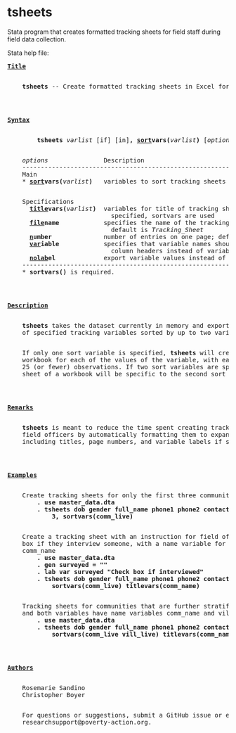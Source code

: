 # tsheets
Stata program that creates formatted tracking sheets for field staff during field data collection.

Stata help file: 
      
<pre>
<b><u>Title</u></b>
<p>
    <b>tsheets</b> -- Create formatted tracking sheets in Excel for field staff.
<p>
<p>
<a name="syntax"></a><b><u>Syntax</u></b>
<p>
        <b>tsheets</b> <i>varlist</i> [if] [in]<b>,</b> <b><u>sort</u></b><b>vars(</b><i>varlist</i><b>)</b> [<i>options</i>]
<p>
    <i>options</i>               Description
    -------------------------------------------------------------------------
    Main
    * <b><u>sort</u></b><b>vars(</b><i>varlist</i><b>)</b>   variables to sort tracking sheets
<p>
    Specifications
      <b><u>title</u></b><b>vars(</b><i>varlist</i><b>)</b>  variables for title of tracking sheets; if not
                            specified, sortvars are used
      <b><u>file</u></b><b>name</b>            specifies the name of the tracking sheets file;
                            default is <i>Tracking_Sheet</i>
      <b><u>n</u></b><b>umber</b>              number of entries on one page; default is 25
      <b><u>var</u></b><b>iable</b>            specifies that variable names should be used as
                            column headers instead of variable labels
      <b><u>nolab</u></b><b>el</b>             export variable values instead of value labels
    -------------------------------------------------------------------------
    * <b>sortvars()</b> is required.
<p>
<p>
<b><u>Description</u></b>
<p>
    <b>tsheets</b> takes the dataset currently in memory and exports an excel file
    of specified tracking variables sorted by up to two variables.
<p>
    If only one sort variable is specified, <b>tsheets</b> will create a separate
    workbook for each of the values of the variable, with each sheet holding
    25 (or fewer) observations. If two sort variables are specified, each
    sheet of a workbook will be specific to the second sort variable.
<p>
<p>
<a name="remarks"></a><b><u>Remarks</u></b>
<p>
    <b>tsheets</b> is meant to reduce the time spent creating tracking sheets for
    field officers by automatically formatting them to expand all cells and
    including titles, page numbers, and variable labels if specified.
<p>
<p>
<a name="examples"></a><b><u>Examples</u></b>
<p>
    Create tracking sheets for only the first three communities in comm_live
        <b>. use master_data.dta</b>
        <b>. tsheets dob gender full_name phone1 phone2 contact1 if comm_live &lt;=</b>
            <b>3, sortvars(comm_live)</b>
<p>
    Create a tracking sheet with an instruction for field officer to check
    box if they interview someone, with a name variable for the community
    comm_name
        <b>. use master_data.dta</b>
        <b>. gen surveyed = ""</b>
        <b>. lab var surveyed "Check box if interviewed"</b>
        <b>. tsheets dob gender full_name phone1 phone2 contact1,</b>
            <b>sortvars(comm_live) titlevars(comm_name)</b>
<p>
    Tracking sheets for communities that are further stratified by villages,
    and both variables have name variables comm_name and vill_name
        <b>. use master_data.dta</b>
        <b>. tsheets dob gender full_name phone1 phone2 contact1,</b>
            <b>sortvars(comm_live vill_live) titlevars(comm_name vill_name) use</b>
<p>
<p>
<a name="authors"></a><b><u>Authors</u></b>
<p>
    Rosemarie Sandino
    Christopher Boyer
<p>
    For questions or suggestions, submit a GitHub issue or e-mail
    researchsupport@poverty-action.org.
</pre>
